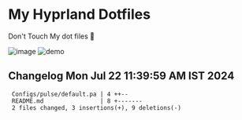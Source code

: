 # My Hyprland Dotfiles
  Don't Touch My dot files 🙂
 

  ![image](https://github.com/ALEX5402/dotfiles/assets/76860596/2fbe6020-4d76-4cf7-b052-58ff43cda405)
  ![demo](https://github.com/ALEX5402/dotfiles/assets/76860596/ff68bba7-e8da-49d3-a716-3ed3d73cfc25)

 
## Changelog Mon Jul 22 11:39:59 AM IST 2024
```
 Configs/pulse/default.pa | 4 ++--
 README.md                | 8 +-------
 2 files changed, 3 insertions(+), 9 deletions(-)
```
 
